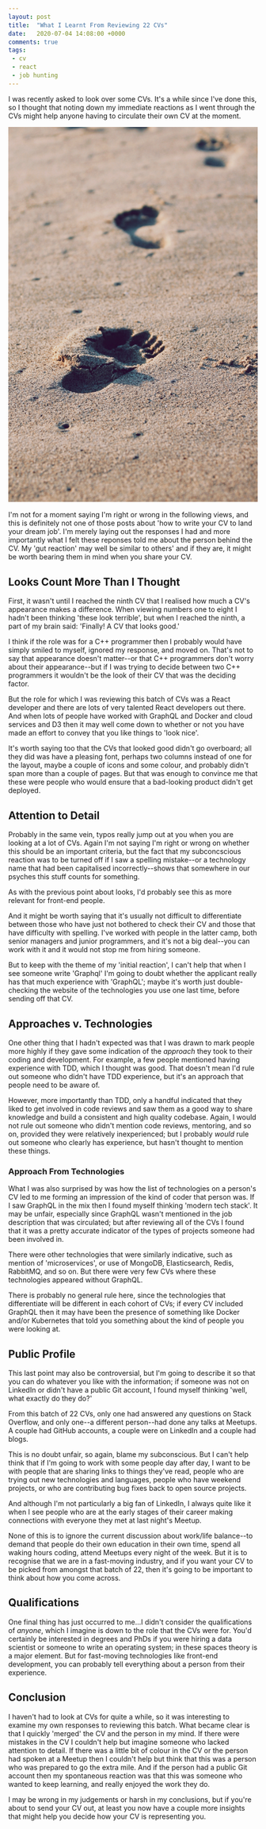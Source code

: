 ```yaml
---
layout: post
title:  "What I Learnt From Reviewing 22 CVs"
date:   2020-07-04 14:08:00 +0000
comments: true
tags: 
 - cv
 - react
 - job hunting
---
```


I was recently asked to look over some CVs. It's a while since I've done this, so I thought that noting down my immediate reactions as I went through the CVs might help anyone having to circulate their own CV at the moment.

<!--snip-->

![Photo by Christopher Sardegna on Unsplash](/images/uploads/christopher-sardegna-iRyGmA_no2Q-unsplash.jpg)

I'm not for a moment saying I'm right or wrong in the following views, and this is definitely not one of those posts about 'how to write your CV to land your dream job'. I'm merely laying out the responses I had and more importantly what I felt these reponses told me about the person behind the CV. My 'gut reaction' may well be similar to others' and if they are, it might be worth bearing them in mind when you share your CV.

## Looks Count More Than I Thought

First, it wasn't until I reached the ninth CV that I realised how much a CV's appearance makes a difference. When viewing numbers one to eight I hadn't been thinking 'these look terrible', but when I reached the ninth, a part of my brain said: 'Finally! A CV that looks good.'

I think if the role was for a C++ programmer then I probably would have simply smiled to myself, ignored my response, and moved on. That's not to say that appearance doesn't matter--or that C++ programmers don't worry about their appearance--but if I was trying to decide between two C++ programmers it wouldn't be the look of their CV that was the deciding factor.

But the role for which I was reviewing this batch of CVs was a React developer and there are lots of very talented React developers out there. And when lots of people have worked with GraphQL and Docker and cloud services and D3 then it may well come down to whether or not you have made an effort to convey that you like things to 'look nice'.

It's worth saying too that the CVs that looked good didn't go overboard; all they did was have a pleasing font, perhaps two columns instead of one for the layout, maybe a couple of icons and some colour, and probably didn't span more than a couple of pages. But that was enough to convince me that these were people who would ensure that a bad-looking product didn't get deployed.

## Attention to Detail

Probably in the same vein, typos really jump out at you when you are looking at a lot of CVs. Again I'm not saying I'm right or wrong on whether this should be an important criteria, but the fact that my subconcscious reaction was to be turned off if I saw a spelling mistake--or a technology name that had been capitalised incorrectly--shows that somewhere in our psyches this stuff counts for something.

As with the previous point about looks, I'd probably see this as more relevant for front-end people.

And it might be worth saying that it's usually not difficult to differentiate between those who have just not bothered to check their CV and those that have difficulty with spelling. I've worked with people in the latter camp, both senior managers and junior programmers, and it's not a big deal--you can work with it and it would not stop me from hiring someone.

But to keep with the theme of my 'initial reaction', I can't help that when I see someone write 'Graphql' I'm going to doubt whether the applicant really has that much experience with 'GraphQL'; maybe it's worth just double-checking the website of the technologies you use one last time, before sending off that CV.

## Approaches v. Technologies

One other thing that I hadn't expected was that I was drawn to mark people more highly if they gave some indication of the _approach_ they took to their coding and development. For example, a few people mentioned having experience with TDD, which I thought was good. That doesn't mean I'd rule out someone who didn't have TDD experience, but it's an approach that people need to be aware of.

However, more importantly than TDD, only a handful indicated that they liked to get involved in code reviews and saw them as a good way to share knowledge and build a consistent and high quality codebase. Again, I would not rule out someone who didn't mention code reviews, mentoring, and so on, provided they were relatively inexperienced; but I probably _would_ rule out someone who clearly has experience, but hasn't thought to mention these things.

### Approach From Technologies

What I was also surprised by was how the list of technologies on a person's CV led to me forming an impression of the kind of coder that person was. If I saw GraphQL in the mix then I found myself thinking 'modern tech stack'. It may be unfair, especially since GraphQL wasn't mentioned in the job description that was circulated; but after reviewing all of the CVs I found that it was a pretty accurate indicator of the types of projects someone had been involved in.

There were other technologies that were similarly indicative, such as mention of 'microservices', or use of MongoDB, Elasticsearch, Redis, RabbitMQ, and so on. But there were very few CVs where these technologies appeared without GraphQL.

There is probably no general rule here, since the technologies that differentiate will be different in each cohort of CVs; if every CV included GraphQL then it may have been the presence of something like Docker and/or Kubernetes that told you something about the kind of people you were looking at.

## Public Profile

This last point may also be controversial, but I'm going to describe it so that you can do whatever you like with the information; if someone was not on LinkedIn or didn't have a public Git account, I found myself thinking 'well, what exactly do they do?'

From this batch of 22 CVs, only one had answered any questions on Stack Overflow, and only one--a different person--had done any talks at Meetups. A couple had GitHub accounts, a couple were on LinkedIn and a couple had blogs.

This is no doubt unfair, so again, blame my subconscious. But I can't help think that if I'm going to work with some people day after day, I want to be with people that are sharing links to things they've read, people who are trying out new technologies and languages, people who have weekend projects, or who are contributing bug fixes back to open source projects.

And although I'm not particularly a big fan of LinkedIn, I always quite like it when I see people who are at the early stages of their career making connections with everyone they met at last night's Meetup.

None of this is to ignore the current discussion about work/life balance--to demand that people do their own education in their own time, spend all waking hours coding, attend Meetups every night of the week. But it is to recognise that we are in a fast-moving industry, and if you want your CV to be picked from amongst that batch of 22, then it's going to be important to think about how you come across.

## Qualifications

One final thing has just occurred to me...I didn't consider the qualifications of _anyone_, which I imagine is down to the role that the CVs were for. You'd certainly be interested in degrees and PhDs if you were hiring a data scientist or someone to write an operating system; in these spaces theory is a major element. But for fast-moving technologies like front-end development, you can probably tell everything about a person from their experience.

## Conclusion

I haven't had to look at CVs for quite a while, so it was interesting to examine my own responses to reviewing this batch. What became clear is that I quickly 'merged' the CV and the person in my mind. If there were mistakes in the CV I couldn't help but imagine someone who lacked attention to detail. If there was a little bit of colour in the CV or the person had spoken at a Meetup then I couldn't help but think that this was a person who was prepared to go the extra mile. And if the person had a public Git account then my spontaneous reaction was that this was someone who wanted to keep learning, and really enjoyed the work they do.

I may be wrong in my judgements or harsh in my conclusions, but if you're about to send your CV out, at least you now have a couple more insights that might help you decide how your CV is representing you.